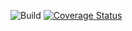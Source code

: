 ![Build](https://github.com/gremlin079/lab05_hw/actions/workflows/build.yml/badge.svg)
[![Coverage Status](https://coveralls.io/repos/github/gremlin079/lab05_hw/badge.svg?branch=main)](https://coveralls.io/github/gremlin079/lab05_hw?branch=main)
